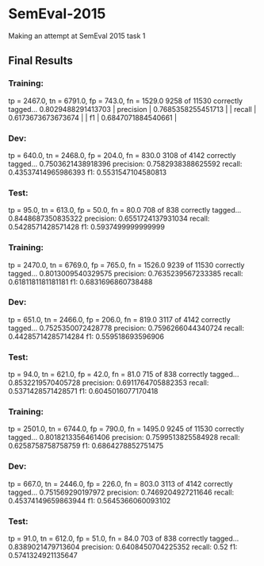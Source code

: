 # SemEval-2015
Making an attempt at SemEval 2015 task 1 

## Final Results ##

### Training: ###
tp = 2467.0, tn = 6791.0, fp = 743.0, fn = 1529.0
9258 of 11530 correctly tagged... 0.8029488291413703
| precision | 0.7685358255451713 |
| recall | 0.6173673673673674 |
| f1 | 0.6847071884540661 |
### Dev: ###
tp = 640.0, tn = 2468.0, fp = 204.0, fn = 830.0
3108 of 4142 correctly tagged... 0.7503621438918396
precision: 0.7582938388625592
recall: 0.43537414965986393
f1: 0.5531547104580813
### Test: ###
tp = 95.0, tn = 613.0, fp = 50.0, fn = 80.0
708 of 838 correctly tagged... 0.8448687350835322
precision: 0.6551724137931034
recall: 0.5428571428571428
f1: 0.5937499999999999

### Training: ###
tp = 2470.0, tn = 6769.0, fp = 765.0, fn = 1526.0
9239 of 11530 correctly tagged... 0.8013009540329575
precision: 0.7635239567233385
recall: 0.6181181181181181
f1: 0.6831696860738488
### Dev: ###
tp = 651.0, tn = 2466.0, fp = 206.0, fn = 819.0
3117 of 4142 correctly tagged... 0.7525350072428778
precision: 0.7596266044340724
recall: 0.44285714285714284
f1: 0.559518693596906
### Test: ###
tp = 94.0, tn = 621.0, fp = 42.0, fn = 81.0
715 of 838 correctly tagged... 0.8532219570405728
precision: 0.6911764705882353
recall: 0.5371428571428571
f1: 0.6045016077170418

### Training: ###
tp = 2501.0, tn = 6744.0, fp = 790.0, fn = 1495.0
9245 of 11530 correctly tagged... 0.8018213356461406
precision: 0.7599513825584928
recall: 0.6258758758758759
f1: 0.6864278852751475
### Dev: ###
tp = 667.0, tn = 2446.0, fp = 226.0, fn = 803.0
3113 of 4142 correctly tagged... 0.751569290197972
precision: 0.7469204927211646
recall: 0.45374149659863944
f1: 0.5645366060093102
### Test: ###
tp = 91.0, tn = 612.0, fp = 51.0, fn = 84.0
703 of 838 correctly tagged... 0.8389021479713604
precision: 0.6408450704225352
recall: 0.52
f1: 0.5741324921135647
